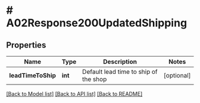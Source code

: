 # # A02Response200UpdatedShipping

## Properties

Name | Type | Description | Notes
------------ | ------------- | ------------- | -------------
**leadTimeToShip** | **int** | Default lead time to ship of the shop | [optional]

[[Back to Model list]](../../README.md#models) [[Back to API list]](../../README.md#endpoints) [[Back to README]](../../README.md)
